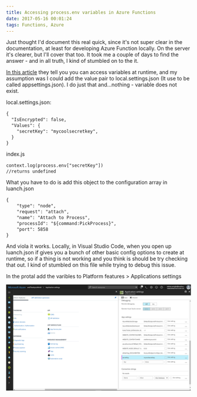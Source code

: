 ```yaml
---
title: Accessing process.env variables in Azure Functions
date: 2017-05-16 00:01:24
tags: Functions, Azure
---
```


Just thought I'd document this real quick, since it's not super clear in the documentation, at least for developing Azure Function locally. On the server it's clearer, but I'll cover that too. It took me a couple of days to find the answer - and in all truth, I kind of stumbled on to the it.

[In this article](https://docs.microsoft.com/en-us/azure/azure-functions/functions-reference-node) they tell you you can access variables at runtime, and my assumption was I could add the value pair to local.settings.json (It use to be called appsettings.json). I do just that and...nothing - variable does not exist.

local.settings.json:
```
{
  "IsEncrypted": false,
  "Values": {
    "secretKey": "mycoolsecretkey",
  }
}
```

index.js
```
context.log(process.env["secretKey"])
//returns undefined
```


What you have to do is add this object to the configuration array in luanch.json
```
{
    "type": "node",
    "request": "attach",
    "name": "Attach to Process",
    "processId": "${command:PickProcess}",
    "port": 5858
}
```
And viola it works. Locally, in Visual Studio Code, when you open up luanch.json if gives you a bunch of other basic config options to create at runtime, so if a thing is not working and you think is should be try checking that out. I kind of stumbled on this file while trying to debug this issue.

In the protal add the varibles to Platform features > Applications settings
	
![screeshot](images/appsettings.PNG)

